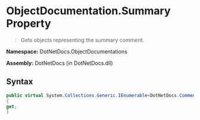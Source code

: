 # ObjectDocumentation.Summary Property
> Gets objects representing the summary comment.

**Namespace:** DotNetDocs.ObjectDocumentations

**Assembly:** DotNetDocs (in DotNetDocs.dll)
## Syntax
```csharp
public virtual System.Collections.Generic.IEnumerable<DotNetDocs.CommentBlockElements.ICommentBlockElement> Summary
{
get;
}
```
